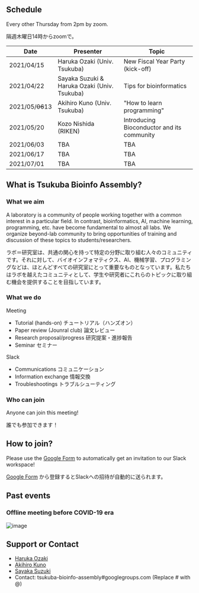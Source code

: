 ## Schedule

Every other Thursday from 2pm by zoom.

隔週木曜日14時からzoomで。

| Date | Presenter | Topic |
| -- | -- | -- | 
| 2021/04/15 | Haruka Ozaki (Univ. Tsukuba) | New Fiscal Year Party (kick-off) | 
| 2021/04/22 | Sayaka Suzuki & Haruka Ozaki (Univ. Tsukuba) | Tips for bioinformatics | 
| 2021/05/~~06~~13 | Akihiro Kuno (Univ. Tsukuba) | "How to learn programming" | 
| 2021/05/20 | Kozo Nishida (RIKEN) | Introducing Bioconductor and its community | 
| 2021/06/03 | TBA | TBA | 
| 2021/06/17 | TBA | TBA | 
| 2021/07/01 | TBA | TBA | 


## What is Tsukuba Bioinfo Assembly?

### What we aim

A laboratory is a community of people working together with a common interest in a particular field. In contrast, bioinformatics, AI, machine learning, programming, etc. have become fundamental to almost all labs. We organize beyond-lab community to bring opportunities of training and discussion of these topics to students/researchers.

ラボ＝研究室は、共通の関心を持って特定の分野に取り組む人々のコミュニティです。それに対して、バイオインフォマティクス、AI、機械学習、プログラミングなどは、ほとんどすべての研究室にとって重要なものとなっています。私たちはラボを越えたコミュニティとして、学生や研究者にこれらのトピックに取り組む機会を提供することを目指しています。

### What we do

Meeting

- Tutorial (hands-on)  チュートリアル（ハンズオン）
- Paper review (Jounral club)  論文レビュー
- Research proposal/progress  研究提案・進捗報告
- Seminar  セミナー


Slack

- Communications  コミュニケーション
- Information exchange  情報交換
- Troubleshootings  トラブルシューティング


### Who can join

Anyone can join this meeting!

誰でも参加できます！

## How to join?

Please use the [Google Form](https://forms.gle/CjqDFPbP1xjtJaFh6) to automatically get an invitation to our Slack workspace!

[Google Form](https://forms.gle/CjqDFPbP1xjtJaFh6) から登録するとSlackへの招待が自動的に送られます。

## Past events

### Offline meeting before COVID-19 era

![image](https://user-images.githubusercontent.com/2063184/114187841-69386080-9983-11eb-8c13-97313a4be3f3.png)


## Support or Contact

- [Haruka Ozaki](https://github.com/yuifu)
- [Akihiro Kuno](https://github.com/akikuno)
- [Sayaka Suzuki](https://github.com/sayasuzu)
- Contact: tsukuba-bioinfo-assembly#googlegroups.com (Replace # with @)

